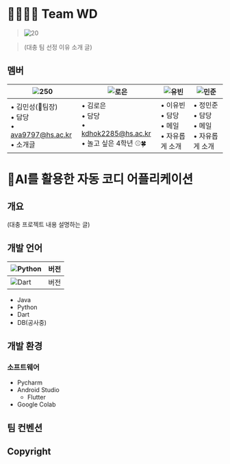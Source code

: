# 👨‍👩‍👧‍👦 Team WD
> ![20](https://github.com/user-attachments/assets/e6373b93-525e-4115-a3f7-9949e36da730) 

> (대충 팀 선정 이유 소개 글)

## 멤버
|![250](https://github.com/user-attachments/assets/dcc51b2f-23d8-460d-812b-f48027293731)|![로은](https://github.com/user-attachments/assets/371c553d-006d-4611-9f63-40049688b154)|![유빈](https://github.com/user-attachments/assets/3dd99b5c-f32f-421f-ae61-4a4c495ced90)|![민준](https://github.com/user-attachments/assets/95824805-7a87-452c-ab9d-a3b610d82eab)|
|---|---|---|---|
| • 김민성(👑팀장)<br> • 담당<br> • ava9797@hs.ac.kr<br> • 소개글| • 김로은<br> • 담당<br> • kdhok2285@hs.ac.kr<br> • 놀고 싶은 4학년 ⚾🍀| • 이유빈<br> • 담당<br> • 메일<br> • 자유롭게 소개| • 정민준<br> • 담당<br> • 메일<br> • 자유롭게 소개|

# 👕AI를 활용한 자동 코디 어플리케이션
## 개요
(대충 프로젝트 내용 설명하는 글)
## 개발 언어
|![Python](https://img.shields.io/badge/Python-3776AB?style=for-the-badge&logo=python&logoColor=white)|버전|
|---|---|
|![Dart](https://img.shields.io/badge/Dart-0175C2?style=for-the-badge&logo=dart&logoColor=white)|버전|
* Java
* Python
* Dart
* DB(공사중)
## 개발 환경
### 소프트웨어
* Pycharm
* Android Studio
  * Flutter
* Google Colab
## 팀 컨벤션

## Copyright
